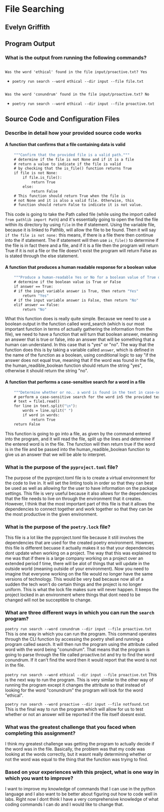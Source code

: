# File Searching

## Evelyn Griffith

## Program Output

### What is the output from running the following commands?

```😃 Searching through the file called input/proactive.txt!

Was the word 'ethical' found in the file input/proactive.txt? Yes
```

- `poetry run search --word ethical --dir input --file file.txt`

```😃 Searching through the file called input/proactive.txt!

Was the word 'conundrum' found in the file input/proactive.txt? No
```

- `poetry run search --word ethical --dir input --file proactive.txt`

## Source Code and Configuration Files

### Describe in detail how your provided source code works

#### A function that confirms that a file containing data is valid

```def confirm_valid_file(file: Path) -> bool:
    """Confirm that the provided file is a valid path."""
    # determine if the file is not None and if it is a file
    # return a value to indicate if the file is valid
    # by checking that the is_file() function returns True
    if file is not None:
        if file.is_file():
            return True
        else:
            return False
    # This function should return True when the file is
    # not None and it is also a valid file. Otherwise, this
    # function should return False to indicate it is not value.
```

This code is going to take the Path called file (while using the import called `from pathlib import Path`) and it's essentially going to open the find the file within its directory by using `file` in the if statement. Using the variable file, because it is linked to Pathlib, will allow the file to be found. Then it will say `if the file is not none:` this means, if there is a file there then continue into the if statement. The if statement will then use `is_file()` to determine if the file is in fact there and a file, and if it is a file then the program will return True if it is not a file or the file doesn't exist the program will return False as is stated through the else statement.

#### A function that produces a human readable response for a boolean value

```def human_readable_boolean(answer: bool) -> str:
    """Produce a human-readable Yes or No for a boolean value of True or False."""
    # determine if the boolean value is True or False
    if answer == True:
    # if the input variable answer is True, then return "Yes"
        return "Yes"
    # if the input variable answer is False, then return "No"
    elif answer == False:
        return "No"
```

What this function does is really quite simple. Because we need to use a boolean output in the function called word_search (which is our most important function in terms of actually gathering the information from the file), we need to have a function that will turn that boolean answer, meaning an answer that is true or false, into an answer that will be something that a human can understand. In this case that is "yes" or "no". The way that the function does this is by taking a variable called `answer`, which is defined in the name of the function as a boolean, using conditional logic to say "if the answer does not equal true, meaning that if the word was found in the file, the human_readible_boolean function should return the string "yes", otherwise it should return the string "no".

#### A function that performs a case-sensitive search for a word in a file

```def word_search(text: str, word: str) -> bool:
    """Determine whether or no.. a word is found in the text in case-sensitive fashion."""
    # perform a case-sensitive search for the word in5 the provided text
    # text = file1.read()
    for line in text.split("\n"):
        words = line.split(" ")
        if word in words:
            return True
    return False
```

This function is going to go into a file, as given by the command entered into the program, and it will read the file, split up the lines and determine if the entered word is in the file. The function will then return true if the word is in the file and be passed into the human_readible_boolean function to give us an answer that we will be able to interpret.

### What is the purpose of the `pyproject.toml` file?

The purpose of the pyproject.toml file is to create a virtual environment for the code to live in. It will set the linting tools in order so that they can best be used as well as allowing for the user to have information on the package settings. This file is very useful because it also allows for the dependencies that the file needs to live on through the environment that it creates. However, I think that the most important part of this file is that it allows the dependencies to connect together and work together so that they can be the most productive in the given environment.

### What is the purpose of the `poetry.lock` file?

This file is a lot like the pyproject.toml file because it still involves the dependencies that are used for the created poetry environment. However, this file is different becuase it actually makes it so that your dependencies dont update when working on a project. The way that this was explained to me was that if there is a large company working on a project over an extended period f time, there will be alot of things that will update in the outside world (meaning outside of your environment). Now you need to imagine that everyone working on the file would no longer have the same versions of technology. This would be very bad because now all of a sudden the tech won't do certain things and the project is no longer uniform. This is what the lock file makes sure will never happen. It keeps the project locked in an environment where things that dont need to be changed will not be succeptible to change.

### What are three different ways in which you can run the `search` program?

```poetry run search --word conundrum --dir input --file proactive.txt```
This is one way in which you can run the program. This command operates through the CLI function by accessing the poetry shell and running a program called search. It will then run the program using the attribute called word with the word being "conundrum". That means that the program is going to parse through the file called proactive.txt and try to find the word conundrum. If it can't find the word then it would report that the word is not in the file.

```poetry run search --word ethical --dir input --file proactive.txt```
This is the next way to run the program. This is very similar to the other way of running the program except it changes the attribute so that instead of looking for the word "conundrum" the program will look for the word "ethical".

```poetry run search --word proactive --dir input --file notfound.txt```
This is the final way to run the program which will allow for us to test whether or not an answer will be reported if the file itself doesnt exist.

### What was the greatest challenge that you faced when completing this assignment?

I think my greatest challenge was getting the program to actually decide if the word was in the file. Basically, the problem was that my code was looking at the words correctly, but it wasnt really determining whether or not the word was equal to the thing that the function was trying to find.

### Based on your experiences with this project, what is one way in which you want to improve?

I want to improve my knowledge of commands that I can use in the python language and I also want to be better about figuring out how to code well in labs. Right now I dont think I have a very comprehensive knowledge of what coding commands I can do and I would like to change that.
